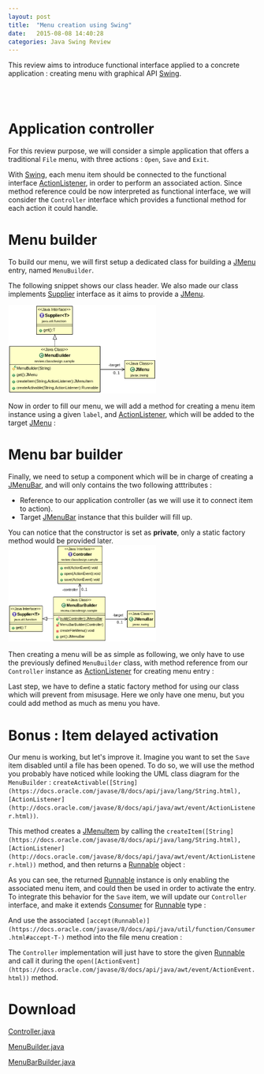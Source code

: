 ```yaml
---
layout: post
title:  "Menu creation using Swing"
date:   2015-08-08 14:40:28
categories: Java Swing Review
---
```


This review aims to introduce functional interface applied to a concrete application : creating menu with graphical API [Swing](https://docs.oracle.com/javase/tutorial/uiswing/).

<br></br>

# Application controller


For this review purpose, we will consider a simple application that offers a traditional ``File`` menu, with three actions :
``Open``, ``Save`` and ``Exit``.


With [Swing](https://docs.oracle.com/javase/tutorial/uiswing/), each menu item should be connected to the functional interface [ActionListener](http://docs.oracle.com/javase/8/docs/api/java/awt/event/ActionListener.html), in order to perform an associated action. Since method reference could be now interpreted as functional interface, we will consider the ``Controller`` interface which provides a functional method for each action it could handle.


<script src="https://gist.github.com/Faylixe/0e8a9f92d0791c3a7777.js"></script>


# Menu builder


To build our menu, we will first setup a dedicated class for building a [JMenu](http://docs.oracle.com/javase/8/docs/api/javax/swing/JMenu.html) entry, named ``MenuBuilder``.


The following snippet shows our class header. We also made our class implements [Supplier](https://docs.oracle.com/javase/8/docs/api/java/util/function/Supplier.html) interface as it aims to provide a  [JMenu](http://docs.oracle.com/javase/8/docs/api/javax/swing/JMenu.html).

<a href="/images/review/menu-creation-using-swing/menubuilder.png">
<img src="/images/review/menu-creation-using-swing/menubuilder.png" class="img-responsive img-thumbnail" style="max-width: 300px;" /></a>

<script src="https://gist.github.com/Faylixe/b4bc013cb81cefeec83e.js"></script>

Now in order to fill our menu, we will add a method for creating a menu item instance using a given ``label``, and [ActionListener](http://docs.oracle.com/javase/8/docs/api/java/awt/event/ActionListener.html), which will be added to the target [JMenu](http://docs.oracle.com/javase/8/docs/api/javax/swing/JMenu.html) :

<script src="https://gist.github.com/Faylixe/4ed4f4f776afb9734066.js"></script>

# Menu bar builder

Finally, we need to setup a component which will be in charge of creating a [JMenuBar](http://docs.oracle.com/javase/8/docs/api/javax/swing/JMenuBar.html), and will only contains the two following atttributes :

* Reference to our application controller (as we will use it to connect item to action).
* Target [JMenuBar](http://docs.oracle.com/javase/8/docs/api/javax/swing/JMenuBar.html) instance that this builder will fill up.

<div class="alert alert-info">You can notice that the constructor is set as <b>private</b>, only a static factory method would be provided later.</div>
</div>

<a href="/images/review/menu-creation-using-swing/menubarbuilder.png">
<img src="/images/review/menu-creation-using-swing/menubarbuilder.png" class="img-responsive img-thumbnail" style="max-width: 300px;" /></a>

Then creating a menu will be as simple as following, we only have to use the previously defined ``MenuBuilder`` class, with method reference from our ``Controller`` instance as [ActionListener](http://docs.oracle.com/javase/8/docs/api/java/awt/event/ActionListener.html) for creating menu entry :

<script src="https://gist.github.com/Faylixe/9f70951e3501b3d4d960.js"></script>

Last step, we have to define a static factory method for using our class which will prevent from misusage. Here we only have one menu, but you could add method as much as menu you have.

<script src="https://gist.github.com/Faylixe/88ca1f0082ef24f29a13.js"></script>

# Bonus : Item delayed activation

Our menu is working, but let's improve it. Imagine you want to set the ``Save`` item disabled until a file has been opened. To do so, we will use the method you probably have noticed while looking the UML class diagram for the ``MenuBuilder`` : ``createActivable([String](https://docs.oracle.com/javase/8/docs/api/java/lang/String.html), [ActionListener](http://docs.oracle.com/javase/8/docs/api/java/awt/event/ActionListener.html))``.

This method creates a [JMenuItem](http://docs.oracle.com/javase/8/docs/api/javax/swing/JMenuItem.html) by calling the ``createItem([String](https://docs.oracle.com/javase/8/docs/api/java/lang/String.html), [ActionListener](http://docs.oracle.com/javase/8/docs/api/java/awt/event/ActionListener.html))`` method, and then returns a [Runnable](https://docs.oracle.com/javase/8/docs/api/java/lang/Runnable.html) object :

<script src="https://gist.github.com/Faylixe/4f823121e559bbb2e12c.js"></script>

As you can see, the returned [Runnable](https://docs.oracle.com/javase/8/docs/api/java/lang/Runnable.html) instance is only enabling the associated menu item, and could then be used in order to activate the entry. To integrate this behavior for the ``Save`` item, we will update our ``Controller`` interface, and make it extends [Consumer](https://docs.oracle.com/javase/8/docs/api/java/util/function/Consumer.html) for [Runnable](https://docs.oracle.com/javase/8/docs/api/java/lang/Runnable.html) type :

<script src="https://gist.github.com/Faylixe/adb10f84b0b5dd85bbd2.js"></script>

And use the associated ``[accept(Runnable)](https://docs.oracle.com/javase/8/docs/api/java/util/function/Consumer.html#accept-T-)`` method into the file menu creation :

<script src="https://gist.github.com/Faylixe/1903c2249384d048bfbf.js"></script>

The ``Controller`` implementation will just have to store the given [Runnable](https://docs.oracle.com/javase/8/docs/api/java/lang/Runnable.html) and call it during the ``open([ActionEvent](https://docs.oracle.com/javase/8/docs/api/java/awt/event/ActionEvent.html))`` method.

# Download

<span class="glyphicon glyphicon-download-alt" aria-hidden="true"></span> [Controller.java](/download/snippet/menu-creation-with-swing/Controller.java)

<span class="glyphicon glyphicon-download-alt" aria-hidden="true"></span>[MenuBuilder.java](/download/snippet/menu-creation-with-swing/MenuBuilder.java)

<span class="glyphicon glyphicon-download-alt" aria-hidden="true"></span> [MenuBarBuilder.java](/download/snippet/menu-creation-with-swing/MenuBarBuilder.java)
